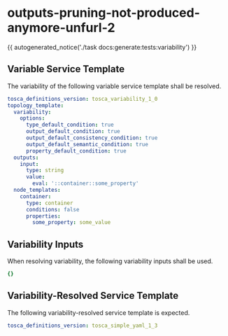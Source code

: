 # outputs-pruning-not-produced-anymore-unfurl-2

{{ autogenerated_notice('./task docs:generate:tests:variability') }}


## Variable Service Template

The variability of the following variable service template shall be resolved.

```yaml linenums="1"
tosca_definitions_version: tosca_variability_1_0
topology_template:
  variability:
    options:
      type_default_condition: true
      output_default_condition: true
      output_default_consistency_condition: true
      output_default_semantic_condition: true
      property_default_condition: true
  outputs:
    input:
      type: string
      value:
        eval: '::container::some_property'
  node_templates:
    container:
      type: container
      conditions: false
      properties:
        some_property: some_value
```

## Variability Inputs

When resolving variability, the following variability inputs shall be used.

```yaml linenums="1"
{}
```



## Variability-Resolved Service Template

The following variability-resolved service template is expected.

```yaml linenums="1"
tosca_definitions_version: tosca_simple_yaml_1_3
```

